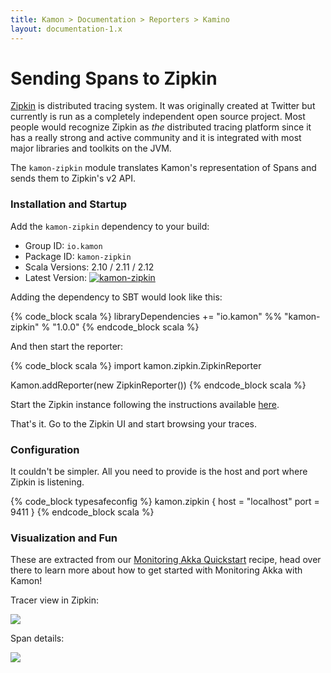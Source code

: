 ```yaml
---
title: Kamon > Documentation > Reporters > Kamino
layout: documentation-1.x
---
```


Sending Spans to Zipkin
=======================

[Zipkin][1] is distributed tracing system. It was originally created at Twitter but currently is run as a completely
independent open source project. Most people would recognize Zipkin as _the_ distributed tracing platform since it has
a really strong and active community and it is integrated with most major libraries and toolkits on the JVM.

The `kamon-zipkin` module translates Kamon's representation of Spans and sends them to Zipkin's v2 API.


### Installation and Startup

Add the `kamon-zipkin` dependency to your build:
  - Group ID: `io.kamon`
  - Package ID: `kamon-zipkin`
  - Scala Versions: 2.10 / 2.11 / 2.12
  - Latest Version: [![kamon-zipkin](https://maven-badges.herokuapp.com/maven-central/io.kamon/kamon-zipkin_2.12/badge.svg)](https://maven-badges.herokuapp.com/maven-central/io.kamon/kamon-zipkin_2.12)

Adding the dependency to SBT would look like this:

{% code_block scala %}
libraryDependencies += "io.kamon" %% "kamon-zipkin" % "1.0.0"
{% endcode_block scala %}

And then start the reporter:

{% code_block scala %}
import kamon.zipkin.ZipkinReporter

Kamon.addReporter(new ZipkinReporter())
{% endcode_block scala %}

Start the Zipkin instance following the instructions available [here](https://zipkin.io/pages/quickstart.html).

That's it. Go to the Zipkin UI and start browsing your traces.

### Configuration

It couldn't be simpler. All you need to provide is the host and port where Zipkin is listening.

{% code_block typesafeconfig %}
kamon.zipkin {
  host = "localhost"
  port = 9411
}
{% endcode_block scala %}


### Visualization and Fun

These are extracted from our [Monitoring Akka Quickstart][2] recipe, head over there to learn more about how to get
started with Monitoring Akka with Kamon!

Tracer view in Zipkin:

<img class="img-fluid my-4" src="/assets/img/recipes/quickstart-zipkin-trace.png">

Span details:

<img class="img-fluid my-4" src="/assets/img/recipes/quickstart-zipkin-span-detail.png">

[1]: https://zipkin.io/
[2]: /documentation/1.x/recipes/monitoring-akka-quickstart/
